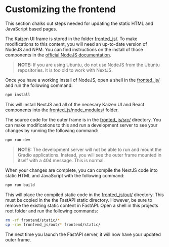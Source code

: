 # Customizing the frontend

This section chalks out steps needed for updating the static HTML and JavaScript based pages.

The Kaizen UI frame is stored in the folder [fronted_js/](frontend_js). To make modifications to this content, you will need an up-to-date version of NodeJS and NPM. You can find instructions on the install of those components in the [official NodeJS documentation](https://docs.npmjs.com/downloading-and-installing-node-js-and-npm).

> **NOTE:** If you are using Ubuntu, do not use NodeJS from the Ubuntu repositories. It is too old to work with NextJS.

Once you have a working install of NodeJS, open a shell in the [fronted_js/](frontend_js) and run the following command:

```bash
npm install
```

This will install NextJS and all of the necesary Kaizen UI and React components into the [fronted_js/node_modules/](fronted_js/node_modules) folder.

The source code for the outer frame is in the [fronted_js/src/](fronted_js/src) directory. You can make modifications to this and run a development server to see your changes by running the following command:

```bash
npm run dev
```

> **NOTE:** The development server will not be able to run and mount the Gradio applications. Instead, you will see the outer frame mounted in itself with a 404 message. This is normal.

When your changes are complete, you can compile the NextJS code into static HTML and JavaScript with the following command:

```bash
npm run build
```

This will place the compiled static code in the [fronted_js/out/](fronted_js/out) directory. This must be copied in the the FastAPI static directory. However, be sure to remove the existing static content in FastAPI. Open a shell in this projects root folder and run the following commands:

```bash
rm -rf frontend/static/*
cp -rav frontend_js/out/* frontend/static/
```

The next time you launch the FastAPI server, it will now have your updated outer frame.